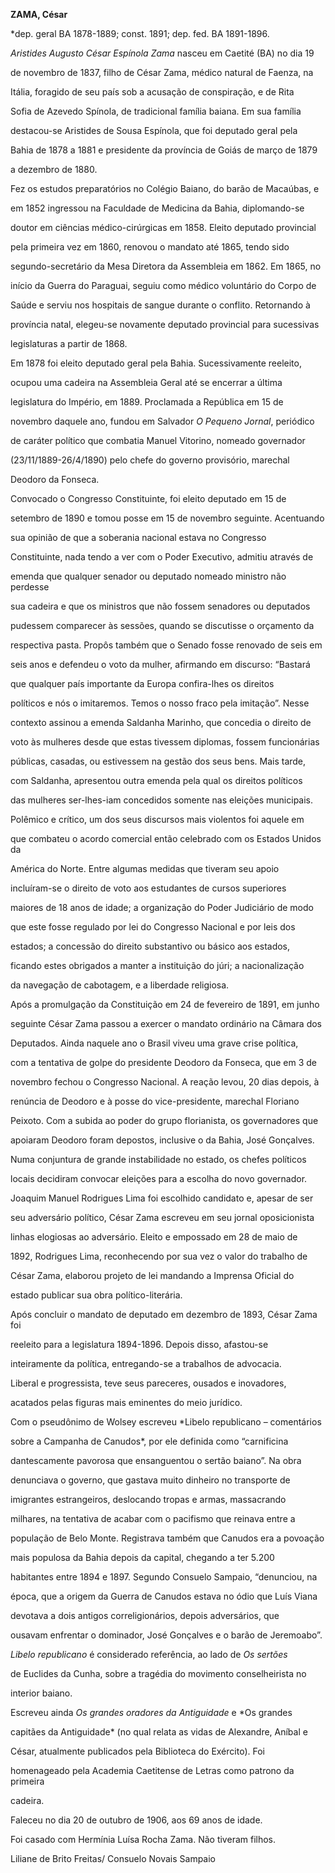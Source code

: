 **ZAMA, César**



\*dep. geral BA 1878-1889; const. 1891; dep. fed. BA 1891-1896.



*Aristides Augusto César Espínola Zama* nasceu em Caetité (BA) no dia 19

de novembro de 1837, filho de César Zama, médico natural de Faenza, na

Itália, foragido de seu país sob a acusação de conspiração, e de Rita

Sofia de Azevedo Spínola, de tradicional família baiana. Em sua família

destacou-se Aristides de Sousa Espínola, que foi deputado geral pela

Bahia de 1878 a 1881 e presidente da província de Goiás de março de 1879

a dezembro de 1880.



Fez os estudos preparatórios no Colégio Baiano, do barão de Macaúbas, e

em 1852 ingressou na Faculdade de Medicina da Bahia, diplomando-se

doutor em ciências médico-cirúrgicas em 1858. Eleito deputado provincial

pela primeira vez em 1860, renovou o mandato até 1865, tendo sido

segundo-secretário da Mesa Diretora da Assembleia em 1862. Em 1865, no

início da Guerra do Paraguai, seguiu como médico voluntário do Corpo de

Saúde e serviu nos hospitais de sangue durante o conflito. Retornando à

província natal, elegeu-se novamente deputado provincial para sucessivas

legislaturas a partir de 1868.



Em 1878 foi eleito deputado geral pela Bahia. Sucessivamente reeleito,

ocupou uma cadeira na Assembleia Geral até se encerrar a última

legislatura do Império, em 1889. Proclamada a República em 15 de

novembro daquele ano, fundou em Salvador *O Pequeno Jornal*, periódico

de caráter político que combatia Manuel Vitorino, nomeado governador

(23/11/1889-26/4/1890) pelo chefe do governo provisório, marechal

Deodoro da Fonseca.



Convocado o Congresso Constituinte, foi eleito deputado em 15 de

setembro de 1890 e tomou posse em 15 de novembro seguinte. Acentuando

sua opinião de que a soberania nacional estava no Congresso

Constituinte, nada tendo a ver com o Poder Executivo, admitiu através de

emenda que qualquer senador ou deputado nomeado ministro não perdesse

sua cadeira e que os ministros que não fossem senadores ou deputados

pudessem comparecer às sessões, quando se discutisse o orçamento da

respectiva pasta. Propôs também que o Senado fosse renovado de seis em

seis anos e defendeu o voto da mulher, afirmando em discurso: “Bastará

que qualquer país importante da Europa confira-lhes os direitos

políticos e nós o imitaremos. Temos o nosso fraco pela imitação”. Nesse

contexto assinou a emenda Saldanha Marinho, que concedia o direito de

voto às mulheres desde que estas tivessem diplomas, fossem funcionárias

públicas, casadas, ou estivessem na gestão dos seus bens. Mais tarde,

com Saldanha, apresentou outra emenda pela qual os direitos políticos

das mulheres ser-lhes-iam concedidos somente nas eleições municipais.



Polêmico e crítico, um dos seus discursos mais violentos foi aquele em

que combateu o acordo comercial então celebrado com os Estados Unidos da

América do Norte. Entre algumas medidas que tiveram seu apoio

incluíram-se o direito de voto aos estudantes de cursos superiores

maiores de 18 anos de idade; a organização do Poder Judiciário de modo

que este fosse regulado por lei do Congresso Nacional e por leis dos

estados; a concessão do direito substantivo ou básico aos estados,

ficando estes obrigados a manter a instituição do júri; a nacionalização

da navegação de cabotagem, e a liberdade religiosa.



Após a promulgação da Constituição em 24 de fevereiro de 1891, em junho

seguinte César Zama passou a exercer o mandato ordinário na Câmara dos

Deputados. Ainda naquele ano o Brasil viveu uma grave crise política,

com a tentativa de golpe do presidente Deodoro da Fonseca, que em 3 de

novembro fechou o Congresso Nacional. A reação levou, 20 dias depois, à

renúncia de Deodoro e à posse do vice-presidente, marechal Floriano

Peixoto. Com a subida ao poder do grupo florianista, os governadores que

apoiaram Deodoro foram depostos, inclusive o da Bahia, José Gonçalves.

Numa conjuntura de grande instabilidade no estado, os chefes políticos

locais decidiram convocar eleições para a escolha do novo governador.

Joaquim Manuel Rodrigues Lima foi escolhido candidato e, apesar de ser

seu adversário político, César Zama escreveu em seu jornal oposicionista

linhas elogiosas ao adversário. Eleito e empossado em 28 de maio de

1892, Rodrigues Lima, reconhecendo por sua vez o valor do trabalho de

César Zama, elaborou projeto de lei mandando a Imprensa Oficial do

estado publicar sua obra político-literária.



Após concluir o mandato de deputado em dezembro de 1893, César Zama foi

reeleito para a legislatura 1894-1896. Depois disso, afastou-se

inteiramente da política, entregando-se a trabalhos de advocacia.

Liberal e progressista, teve seus pareceres, ousados e inovadores,

acatados pelas figuras mais eminentes do meio jurídico.



Com o pseudônimo de Wolsey escreveu *Libelo republicano – comentários

sobre a Campanha de Canudos*, por ele definida como “carnificina

dantescamente pavorosa que ensanguentou o sertão baiano”. Na obra

denunciava o governo, que gastava muito dinheiro no transporte de

imigrantes estrangeiros, deslocando tropas e armas, massacrando

milhares, na tentativa de acabar com o pacifismo que reinava entre a

população de Belo Monte. Registrava também que Canudos era a povoação

mais populosa da Bahia depois da capital, chegando a ter 5.200

habitantes entre 1894 e 1897. Segundo Consuelo Sampaio, “denunciou, na

época, que a origem da Guerra de Canudos estava no ódio que Luís Viana

devotava a dois antigos correligionários, depois adversários, que

ousavam enfrentar o dominador, José Gonçalves e o barão de Jeremoabo”.

*Libelo republicano* é considerado referência, ao lado de *Os sertões*

de Euclides da Cunha, sobre a tragédia do movimento conselheirista no

interior baiano.



Escreveu ainda *Os grandes oradores da Antiguidade* e *Os grandes

capitães da Antiguidade* (no qual relata as vidas de Alexandre, Aníbal e

César, atualmente publicados pela Biblioteca do Exército). Foi

homenageado pela Academia Caetitense de Letras como patrono da primeira

cadeira.



Faleceu no dia 20 de outubro de 1906, aos 69 anos de idade.



Foi casado com Hermínia Luísa Rocha Zama. Não tiveram filhos.



Liliane de Brito Freitas/ Consuelo Novais Sampaio



